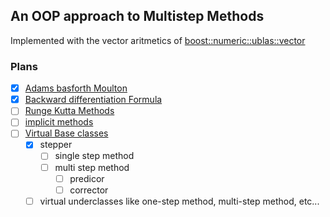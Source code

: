 ## An OOP approach to Multistep Methods 

Implemented with the vector aritmetics of [boost::numeric::ublas::vector](http://www.boost.org/doc/libs/1_41_0/libs/numeric/ublas/doc/vector.htm)

### Plans
- [x] [Adams basforth Moulton](https://en.wikipedia.org/wiki/Linear_multistep_method#Adams.E2.80.93Moulton_methods)
- [x] [Backward differentiation Formula](https://en.wikipedia.org/wiki/Backward_differentiation_formula)
- [ ] [Runge Kutta Methods](https://en.wikipedia.org/wiki/Runge%E2%80%93Kutta_methods)
- [ ] [implicit methods](https://en.wikipedia.org/wiki/Explicit_and_implicit_methods)
- [ ] [Virtual Base classes](https://en.wikipedia.org/wiki/Virtual_inheritance)
  - [x] stepper
    - [ ] single step method
    - [ ] multi step method
      - [ ] predicor
      - [ ] corrector
  - [ ] virtual underclasses like one-step method, multi-step method, etc...
